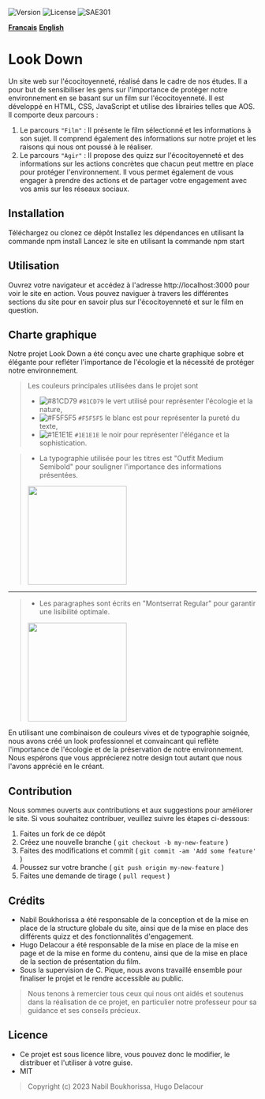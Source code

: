 ![Version](https://img.shields.io/badge/version-1.0.0-green.svg) 
![License](https://img.shields.io/badge/license-MIT-green.svg) 
![SAE301](https://img.shields.io/github/repo-size/M-U-C-K-A/SAE301)

[**Francais**](https://github.com/ryul1206/multilingual-markdown/blob/master/README.md)
[**English**](https://github.com/ryul1206/multilingual-markdown/blob/master/README.en.md)

# Look Down
Un site web sur l'écocitoyenneté, réalisé dans le cadre de nos études. Il a pour but de sensibiliser les gens sur l'importance de protéger notre environnement en se basant sur un film sur l'écocitoyenneté. Il est développé en HTML, CSS, JavaScript et utilise des librairies telles que AOS.
Il comporte deux parcours :

1. Le parcours `"Film"` : Il présente le film sélectionné et les informations à son sujet. Il comprend également des informations sur notre projet et les raisons qui nous ont poussé à le réaliser.
2. Le parcours `"Agir"` : Il propose des quizz sur l'écocitoyenneté et des informations sur les actions concrètes que chacun peut mettre en place pour protéger l'environnement. Il vous permet également de vous engager à prendre des actions et de partager votre engagement avec vos amis sur les réseaux sociaux.

## Installation
Téléchargez ou clonez ce dépôt
Installez les dépendances en utilisant la commande npm install
Lancez le site en utilisant la commande npm start
## Utilisation
Ouvrez votre navigateur et accédez à l'adresse http://localhost:3000 pour voir le site en action. Vous pouvez naviguer à travers les différentes sections du site pour en savoir plus sur l'écocitoyenneté et sur le film en question.

## Charte graphique
Notre projet Look Down a été conçu avec une charte graphique sobre et élégante pour refléter l'importance de l'écologie et la nécessité de protéger notre environnement.

> Les couleurs principales utilisées dans le projet sont 
>- ![#81CD79](https://placehold.co/15x15/81CD79/81CD79.png) `#81CD79` le vert utilisé pour représenter l'écologie et la nature,
>- ![#F5F5F5](https://placehold.co/15x15/F5F5F5/F5F5F5.png) `#F5F5F5` le blanc est pour représenter la pureté du texte,
>- ![#1E1E1E](https://placehold.co/15x15/1E1E1E/1E1E1E.png) `#1E1E1E` le noir pour représenter l'élégance et la sophistication.

>- La typographie utilisée pour les titres est "Outfit Medium Semibold" pour souligner l'importance des informations présentées.
> <img src="https://pbs.twimg.com/media/FExQ5rhWYAk4H30.png" height="200">
---
>- Les paragraphes sont écrits en "Montserrat Regular" pour garantir une lisibilité optimale.
> <img src="https://global-uploads.webflow.com/6262d15f87c1ba2d767ce245/6262e212e47c9580030e422d_60570e30650af1d9b7b03cde_montserrat.png" height="200">

En utilisant une combinaison de couleurs vives et de typographie soignée, nous avons créé un look professionnel et convaincant qui reflète l'importance de l'écologie et de la préservation de notre environnement. Nous espérons que vous apprécierez notre design tout autant que nous l'avons apprécié en le créant.

## Contribution

Nous sommes ouverts aux contributions et aux suggestions pour améliorer le site. Si vous souhaitez contribuer, veuillez suivre les étapes ci-dessous:


1. Faites un fork de ce dépôt
2. Créez une nouvelle branche ( `git checkout -b my-new-feature` )
3. Faites des modifications et commit ( `git commit -am 'Add some feature'` )
4. Poussez sur votre branche ( `git push origin my-new-feature` )
5. Faites une demande de tirage ( `pull request` )


## Crédits
<ul>
<li>Nabil Boukhorissa a été responsable de la conception et de la mise en place de la structure globale du site, ainsi que de la mise en place des différents quizz et des fonctionnalités d'engagement.</li>
<li>Hugo Delacour a été responsable de la mise en place de la mise en page et de la mise en forme du contenu, ainsi que de la mise en place de la section de présentation du film.</li>
<li>Sous la supervision de C. Pique, nous avons travaillé ensemble pour finaliser le projet et le rendre accessible au public.</li>
</ul>

>Nous tenons à remercier tous ceux qui nous ont aidés et soutenus dans la réalisation de ce projet, en particulier notre professeur pour sa guidance et ses conseils précieux.

## Licence
- Ce projet est sous licence libre, vous pouvez donc le modifier, le distribuer et l'utiliser à votre guise.
- MIT
<blockquote>Copyright (c) 2023 Nabil Boukhorissa, Hugo Delacour</blockquote>
